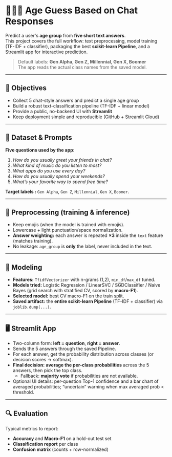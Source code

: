 # 🧒👩‍💼 Age Guess Based on Chat Responses

Predict a user's **age group** from **five short text answers**.  
This project covers the full workflow: text preprocessing, model training (TF-IDF + classifier), packaging the best **scikit-learn Pipeline**, and a Streamlit app for interactive prediction.

> Default labels: **Gen Alpha, Gen Z, Millennial, Gen X, Boomer**  
> The app reads the actual class names from the saved model.

---

## 🎯 Objectives

- Collect 5 chat-style answers and predict a single age group  
- Build a robust text-classification pipeline (TF-IDF + linear model)  
- Provide a public, no-backend UI with **Streamlit**  
- Keep deployment simple and reproducible (GitHub + Streamlit Cloud)

---

## 🧾 Dataset & Prompts

**Five questions used by the app:**

1) *How do you usually greet your friends in chat?*  
2) *What kind of music do you listen to most?*  
3) *What apps do you use every day?*  
4) *How do you usually spend your weekends?*  
5) *What’s your favorite way to spend free time?*

**Target labels :** `Gen Alpha`, `Gen Z`, `Millennial`, `Gen X`, `Boomer`.

---

## 🧹 Preprocessing (training & inference)

- Keep emojis (when the model is trained with emojis).  
- Lowercase + light punctuation/space normalization.  
- **Answer weighting:** each answer is repeated **×3** inside the `text` feature (matches training).  
- No leakage: `age_group` is **only** the label, never included in the text.

---

## 🧠 Modeling

- **Features:** `TfidfVectorizer` with n-grams (1,2), `min_df`/`max_df` tuned.  
- **Models tried:** Logistic Regression / LinearSVC / SGDClassifier / Naive Bayes (grid search with stratified CV, scored by **macro-F1**).  
- **Selected model:** best CV macro-F1 on the train split.  
- **Saved artifact:** the **entire scikit-learn Pipeline** (TF-IDF + classifier) via `joblib.dump(...)`.

---

## 🖥 Streamlit App

- Two-column form: **left = question**, **right = answer**.  
- Sends the 5 answers through the saved Pipeline.  
- For each answer, get the probability distribution across classes (or decision scores → softmax).  
- **Final decision:** **average the per-class probabilities** across the 5 answers, then pick the top class.  
  - Fallback: **majority vote** if probabilities are not available.  
- Optional UI details: per-question Top-1 confidence and a bar chart of averaged probabilities; “uncertain” warning when max averaged prob < threshold.

---

## 🔍 Evaluation

Typical metrics to report:

* **Accuracy** and **Macro-F1** on a hold-out test set
* **Classification report** per class
* **Confusion matrix** (counts + row-normalized)
